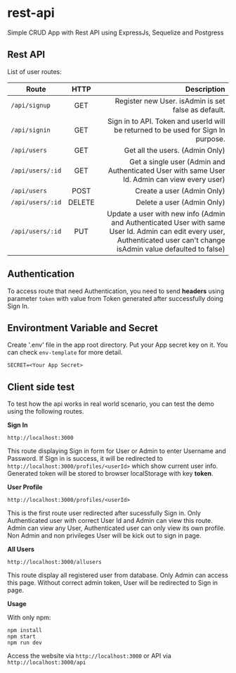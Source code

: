 # rest-api
Simple CRUD App with Rest API using ExpressJs, Sequelize and Postgress

## Rest API

List of user routes:

| Route                        	  		    | HTTP           | Description                                				|
| ------------------------------------------------  |:----------------:| --------------------------------:|
| `/api/signup`        				    | GET                    | Register new User. isAdmin is set false as default.   						 |
| `/api/signin`        				    | GET                    |  Sign in to API. Token and userId will be returned to be used for Sign In purpose.   						 |
| `/api/users`        				    | GET                    |  Get all the users. (Admin Only)    						 |
| `/api/users/:id`        			    | GET                    |  Get a single user (Admin and Authenticated User with same User Id. Admin can view every user)    						 |
| `/api/users`        				    | POST                 |  Create a user (Admin Only)    		 				|
| `/api/users/:id`        			    | DELETE            |  Delete a user (Admin Only)    		 				|
| `/api/users/:id`        			    | PUT                    |  Update a user with new info  (Admin and Authenticated User with same User Id. Admin can edit every user, Authenticated user can't change isAdmin value defaulted to false)  		 |

## Authentication
To access route that need Authentication, you need to send **headers** using parameter `token` with value from Token generated after successfully doing Sign In.

## Environtment Variable and Secret
Create '.env' file in the app root directory. Put your App secret key on it. You can check `env-template` for more detail.

 ```
 SECRET=<Your App Secret>
 ```

## Client side test
To test how the api works in real world scenario, you can test the demo using the following routes.

**Sign In**

`http://localhost:3000`

This route displaying Sign in form for User or Admin to enter Username and Password. If Sign in is success, it will be redirected to `http://localhost:3000/profiles/<userId>` which show current user info. Generated token will be stored to browser localStorage with key **token**.

**User Profile**

`http://localhost:3000/profiles/<userId>`

This is the first route user redirected after sucessfully Sign in. Only Authenticated user with correct User Id and Admin can view this route. Admin can view any User, Authenticated user can only view its own profile. Non Admin and non privileges User will be kick out to sign in page.

**All Users**

`http://localhost:3000/allusers`

This route display all registered user from database. Only Admin can access this page. Without correct admin token, User will be redirected to Sign in page.

 **Usage**

 With only npm:
 ```
 npm install
 npm start
 npm run dev
 ```

 Access the website via `http://localhost:3000` or API via  `http://localhost:3000/api`